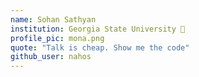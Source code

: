 ```yaml
---
name: Sohan Sathyan
institution: Georgia State University 🚩 
profile_pic: mona.png 
quote: "Talk is cheap. Show me the code" 
github_user: nahos
---
```

